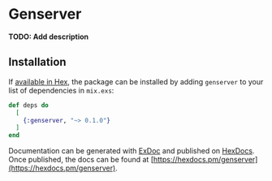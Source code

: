 # Genserver

**TODO: Add description**

## Installation

If [available in Hex](https://hex.pm/docs/publish), the package can be installed
by adding `genserver` to your list of dependencies in `mix.exs`:

```elixir
def deps do
  [
    {:genserver, "~> 0.1.0"}
  ]
end
```

Documentation can be generated with [ExDoc](https://github.com/elixir-lang/ex_doc)
and published on [HexDocs](https://hexdocs.pm). Once published, the docs can
be found at [https://hexdocs.pm/genserver](https://hexdocs.pm/genserver).

